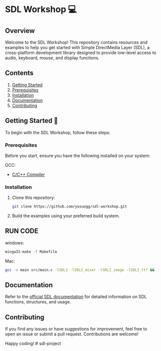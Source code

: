 # SDL Workshop 💻

## Overview

Welcome to the SDL Workshop! This repository contains resources and examples to help you get started with Simple DirectMedia Layer (SDL), a cross-platform development library designed to provide low-level access to audio, keyboard, mouse, and display functions.

## Contents

1. [Getting Started](#getting-started)
2. [Prerequisites](#prerequisites)
3. [Installation](#installation)
4. [Documentation](#documentation)
5. [Contributing](#contributing)

## Getting Started 🚀

To begin with the SDL Workshop, follow these steps:

### Prerequisites

Before you start, ensure you have the following installed on your system:

GCC:
- [C/C++ Compiler](https://gcc.gnu.org/install/index.html)

### Installation

1. Clone this repository:

    ```bash
    git clone https://github.com/yasuogg/sdl-workshop.git
    ```

2. Build the examples using your preferred build system.

## RUN CODE

windows:

```bash
mingw32-make -f Makefile
```
Mac:
```bash
gcc -o main src/main.c -lSDL2 -lSDL2_mixer -lSDL2_image -lSDL2_ttf && ./main
```
## Documentation

Refer to the [official SDL documentation](https://wiki.libsdl.org/) for detailed information on SDL functions, structures, and usage.

## Contributing

If you find any issues or have suggestions for improvement, feel free to open an issue or submit a pull request. Contributions are welcome!

Happy coding!
#   s d l - p r o j e c t  
 